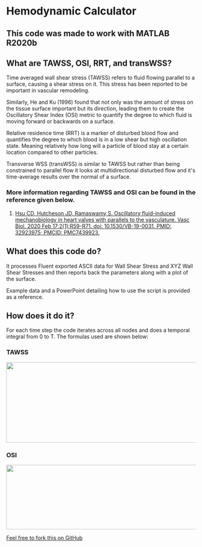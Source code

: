 # Hemodynamic Calculator

## This code was made to work with MATLAB R2020b 

## What are TAWSS, OSI, RRT, and transWSS?

Time averaged wall shear stress (TAWSS) refers to fluid flowing parallel to a surface, causing a shear stress on it. This stress has been reported to be important in vascular remodeling.

Similarly, He and Ku (1996) found that not only was the amount of stress on the tissue surface important but its direction, leading them to create the Oscillatory Shear Index (OSI) metric to quantify the degree to which fluid is moving forward or backwards on a surface.

Relative residence time (RRT) is a marker of disturbed blood flow and quantifies the degree to which blood is in a low shear but high oscillation state. Meaning relatively how long will a particle of blood stay at a certain location compared to other particles.

Transverse WSS (transWSS) is similar to TAWSS but rather than being constrained to parallel flow it looks at multidirectional disturbed flow and it's time-average results over the normal of a surface.

### More information regarding TAWSS and OSI can be found in the reference given below.

1. [Hsu CD, Hutcheson JD, Ramaswamy S. Oscillatory fluid-induced mechanobiology in heart valves with parallels to the vasculature. Vasc Biol. 2020 Feb 17;2(1):R59-R71. doi: 10.1530/VB-19-0031. PMID: 32923975; PMCID: PMC7439923.](https://pubmed.ncbi.nlm.nih.gov/32923975/)


## What does this code do?

It processes Fluent exported ASCII data for Wall Shear Stress and XYZ Wall Shear Stresses and then reports back the parameters along with a plot of the surface.

Example data and a PowerPoint detailing how to use the script is provided as a reference.

## How does it do it?

For each time step the code  iterates across all nodes and does a temporal integral from 0 to T. The formulas used are shown below:

### TAWSS

<a href="url"><img src="https://github.com/DThornz/Hemodynamic-Calculator/blob/main/TAWSS_Eq.jpg" align="center" height="213" width="539" ></a>

### OSI

<a href="url"><img src="https://github.com/DThornz/Hemodynamic-Calculator/blob/main/OSI_Eq.jpg" align="center" height="171" width="659" ></a>


[Feel free to fork this on GitHub](https://github.com/DThornz/Hemodynamic-Calculator/fork)








